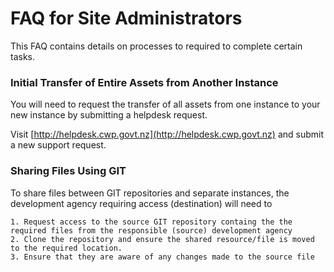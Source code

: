 # FAQ for Site Administrators

This FAQ contains details on processes to required to complete certain tasks.

### Initial Transfer of Entire Assets from Another Instance

You will need to request the transfer of all assets from one instance to your new instance by submitting a helpdesk request.

Visit [http://helpdesk.cwp.govt.nz](http://helpdesk.cwp.govt.nz) and submit a new support request.

### Sharing Files Using GIT

To share files between GIT repositories and separate instances, the development agency requiring access (destination) will need to

    1. Request access to the source GIT repository containg the the required files from the responsible (source) development agency
    2. Clone the repository and ensure the shared resource/file is moved to the required location.
    3. Ensure that they are aware of any changes made to the source file
